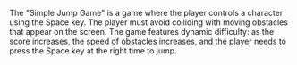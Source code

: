 The "Simple Jump Game" is a game where the player controls a character using the Space key. The player must avoid colliding with moving obstacles that appear on the screen. The game features dynamic difficulty: as the score increases, the speed of obstacles increases, and the player needs to press the Space key at the right time to jump.
